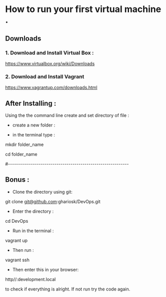 # How to run your first virtual machine .

## Downloads 

### 1. Download and Install Virtual Box :

https://www.virtualbox.org/wiki/Downloads




### 2.  Download and Install Vagrant

https://www.vagrantup.com/downloads.html


## After Installing :


Using the the command line create and set directory of file :


* create a new folder  :

* in the terminal type :

mkdir folder_name


cd folder_name 



#------------------------------------------------------------
## Bonus :



* Clone the directory using git:

git clone git@github.com:ghariosk/DevOps.git


* Enter the directory :

cd DevOps


* Run in the terminal :

vagrant up


* Then run :


vagrant ssh

* Then enter this in your browser:


http//:development.local


 to check if everything is alright. If not run try the code again. 













